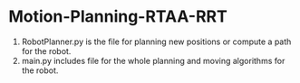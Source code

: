 # Motion-Planning-RTAA-RRT
1. RobotPlanner.py is the file for planning new positions or compute a path for the robot.
2. main.py includes file for the whole planning and moving algorithms for the robot.
